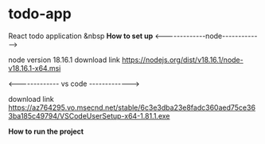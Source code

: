 # todo-app
React todo application &nbsp
**How to set up**
 <-------------node------------->

node version 18.16.1
download link
https://nodejs.org/dist/v18.16.1/node-v18.16.1-x64.msi

<------------- vs code ------------->

download link
https://az764295.vo.msecnd.net/stable/6c3e3dba23e8fadc360aed75ce363ba185c49794/VSCodeUserSetup-x64-1.81.1.exe

**How to run the project**

